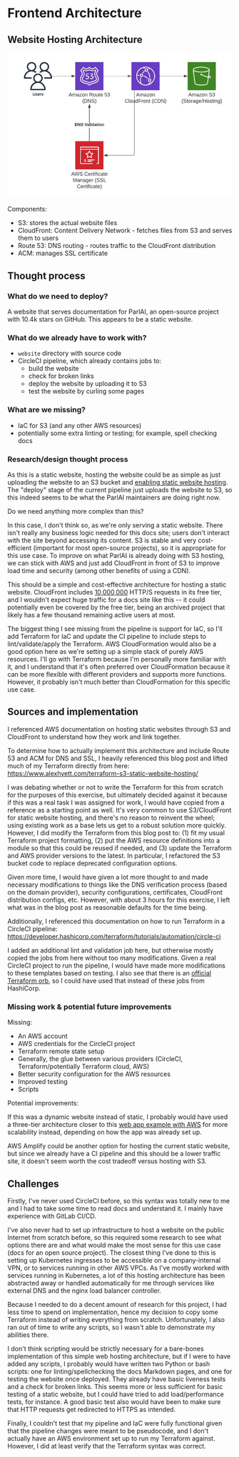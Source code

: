 # Frontend Architecture

## Website Hosting Architecture

![architecture diagram](MURMURATION_FRONTEND_ARCHITECTURE_DIAGRAM.jpeg)

Components:

* S3: stores the actual website files
* CloudFront: Content Delivery Network - fetches files from S3 and serves them to users
* Route 53: DNS routing - routes traffic to the CloudFront distribution
* ACM: manages SSL certificate
 
## Thought process

### What do we need to deploy?

A website that serves documentation for ParlAI, an open-source project with 10.4k stars on GitHub. This appears to be a static website.

### What do we already have to work with?

- `website` directory with source code
- CircleCI pipeline, which already contains jobs to:
    - build the website
    - check for broken links
    - deploy the website by uploading it to S3
    - test the website by curling some pages

### What are we missing?

- IaC for S3 (and any other AWS resources)
- potentially some extra linting or testing; for example, spell checking docs

### Research/design thought process

As this is a static website, hosting the website could be as simple as just uploading the website to an S3 bucket and [enabling static website hosting](https://docs.aws.amazon.com/AmazonS3/latest/userguide/HostingWebsiteOnS3Setup.html). The "deploy" stage of the current pipeline just uploads the website to S3, so this indeed seems to be what the ParlAI maintainers are doing right now.

Do we need anything more complex than this?

In this case, I don't think so, as we're only serving a static website. There isn't really any business logic needed for this docs site; users don't interact with the site beyond accessing its content. S3 is stable and very cost-efficient (important for most open-source projects), so it is appropriate for this use case. To improve on what ParlAI is already doing with S3 hosting, we can stick with AWS and just add CloudFront in front of S3 to improve load time and security (among other benefits of using a CDN).

This should be a simple and cost-effective architecture for hosting a static website. CloudFront includes [10,000,000](https://aws.amazon.com/cloudfront/pricing/) HTTP/S requests in its free tier, and I wouldn't expect huge traffic for a docs site like this -- it could potentially even be covered by the free tier, being an archived project that likely has a few thousand remaining active users at most.

The biggest thing I see missing from the pipeline is support for IaC, so I'll add Terraform for IaC and update the CI pipeline to include steps to lint/validate/apply the Terraform. AWS CloudFormation would also be a good option here as we're setting up a simple stack of purely AWS resources. I'll go with Terraform because I'm personally more familiar with it, and I understand that it's often preferred over CloudFormation because it can be more flexible with different providers and supports more functions. However, it probably isn't much better than CloudFormation for this specific use case.

## Sources and implementation

I referenced AWS documentation on hosting static websites through S3 and CloudFront to understand how they work and link together.

To determine how to actually implement this architecture and include Route 53 and ACM for DNS and SSL, I heavily referenced this blog post and lifted much of my Terraform directly from here: https://www.alexhyett.com/terraform-s3-static-website-hosting/

I was debating whether or not to write the Terraform for this from scratch for the purposes of this exercise, but ultimately decided against it because if this was a real task I was assigned for work, I would have copied from a reference as a starting point as well. It's very common to use S3/CloudFront for static website hosting, and there's no reason to reinvent the wheel; using existing work as a base lets us get to a robust solution more quickly. However, I did modify the Terraform from this blog post to: (1) fit my usual Terraform project formatting, (2) put the AWS resource definitions into a module so that this could be reused if needed, and (3) update the Terraform and AWS provider versions to the latest. In particular, I refactored the S3 bucket code to replace deprecated configuration options.

Given more time, I would have given a lot more thought to and made necessary modifications to things like the DNS verification process (based on the domain provider), security configurations, certificates, CloudFront distribution configs, etc. However, with about 3 hours for this exercise, I left what was in the blog post as reasonable defaults for the time being.

Additionally, I referenced this documentation on how to run Terraform in a CircleCI pipeline: https://developer.hashicorp.com/terraform/tutorials/automation/circle-ci

I added an additional lint and validation job here, but otherwise mostly copied the jobs from here without too many modifications. Given a real CircleCI project to run the pipeline, I would have made more modifications to these templates based on testing. I also see that there is an [official Terraform orb](https://circleci.com/developer/orbs/orb/circleci/terraform), so I could have used that instead of these jobs from HashiCorp.

### Missing work & potential future improvements

Missing:

- An AWS account
- AWS credentials for the CircleCI project
- Terraform remote state setup
- Generally, the glue between various providers (CircleCI, Terraform/potentially Terraform cloud, AWS)
- Better security configuration for the AWS resources
- Improved testing
- Scripts

Potential improvements:

If this was a dynamic website instead of static, I probably would have used a three-tier architecture closer to this [web app example with AWS](https://docs.aws.amazon.com/whitepapers/latest/serverless-multi-tier-architectures-api-gateway-lambda/web-application.html) for more scalability instead, depending on how the app was already set up.

AWS Amplify could be another option for hosting the current static website, but since we already have a CI pipeline and this should be a lower traffic site, it doesn't seem worth the cost tradeoff versus hosting with S3.

## Challenges

Firstly, I've never used CircleCI before, so this syntax was totally new to me and I had to take some time to read docs and understand it. I mainly have experience with GitLab CI/CD.

I've also never had to set up infrastructure to host a website on the public Internet from scratch before, so this required some research to see what options there are and what would make the most sense for this use case (docs for an open source project). The closest thing I've done to this is setting up Kubernetes ingresses to be accessible on a company-internal VPN, or to services running in other AWS VPCs. As I've mostly worked with services running in Kubernetes, a lot of this hosting architecture has been abstracted away or handled automatically for me through services like external DNS and the nginx load balancer controller.

Because I needed to do a decent amount of research for this project, I had less time to spend on implementation, hence my decision to copy some Terraform instead of writing everything from scratch. Unfortunately, I also ran out of time to write any scripts, so I wasn't able to demonstrate my abilities there.

I don't think scripting would be strictly necessary for a bare-bones implementation of this simple web hosting architecture, but if I were to have added any scripts, I probably would have written two Python or bash scripts: one for linting/spellchecking the docs Markdown pages, and one for testing the website once deployed. They already have basic liveness tests and a check for broken links. This seems more or less sufficient for basic testing of a static website, but I could have tried to add load/performance tests, for instance. A good basic test also would have been to make sure that HTTP requests get redirected to HTTPS as intended.

Finally, I couldn't test that my pipeline and IaC were fully functional given that the pipeline changes were meant to be pseudocode, and I don't actually have an AWS environment set up to run my Terraform against. However, I did at least verify that the Terraform syntax was correct.
